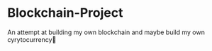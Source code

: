 # Blockchain-Project

An attempt at building my own blockchain and maybe build my own cyrytocurrency🤔
